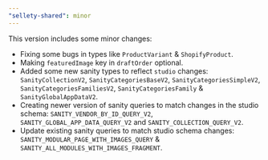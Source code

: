 ```yaml
---
"sellety-shared": minor
---
```


This version includes some minor changes:

- Fixing some bugs in types like `ProductVariant` & `ShopifyProduct`.
- Making `featuredImage` key in `draftOrder` optional.
- Added some new sanity types to reflect `studio` changes: `SanityCollectionV2`, `SanityCategoriesBaseV2`, `SanityCategoriesSimpleV2`, `SanityCategoriesFamiliesV2`, `SanityCategoriesFamily` & `SanityGlobalAppDataV2`.
- Creating newer version of sanity queries to match changes in the studio schema: `SANITY_VENDOR_BY_ID_QUERY_V2`, `SANITY_GLOBAL_APP_DATA_QUERY_V2` and `SANITY_COLLECTION_QUERY_V2`.
- Update existing sanity queries to match studio schema changes: `SANITY_MODULAR_PAGE_WITH_IMAGES_QUERY` & `SANITY_ALL_MODULES_WITH_IMAGES_FRAGMENT`.

